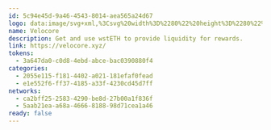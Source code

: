 ```yaml
---
id: 5c94e45d-9a46-4543-8014-aea565a24d67
logo: data:image/svg+xml,%3Csvg%20width%3D%2280%22%20height%3D%2280%22%20viewBox%3D%220%200%2080%2080%22%20fill%3D%22none%22%20xmlns%3D%22http%3A%2F%2Fwww.w3.org%2F2000%2Fsvg%22%3E%0A%3Cg%20clip-path%3D%22url(%23clip0_4503_4174)%22%3E%0A%3Cg%20opacity%3D%220.9%22%20filter%3D%22url(%23filter0_f_4503_4174)%22%3E%0A%3Cpath%20d%3D%22M43.1916%2052.8162C42.1496%2052.8162%2041.1309%2053.1223%2040.2646%2053.6962C39.398%2054.2702%2038.7229%2055.086%2038.3241%2056.0404C37.9252%2056.9947%2037.8208%2058.0449%2038.0242%2059.0581C38.2275%2060.0712%2038.7293%2061.0019%2039.4661%2061.7323C40.2029%2062.4628%2041.1418%2062.9602%2042.1637%2063.1618C43.1859%2063.3633%2044.2451%2063.2599%2045.208%2062.8646C46.1707%2062.4693%2046.9935%2061.7998%2047.5725%2060.9409C48.1514%2060.0817%2048.4603%2059.072%2048.4603%2058.0392C48.4603%2056.6538%2047.9054%2055.3254%2046.9171%2054.3459C45.9292%2053.3664%2044.5891%2052.8162%2043.1916%2052.8162Z%22%20fill%3D%22%23FF4400%22%2F%3E%0A%3Cpath%20d%3D%22M62.7313%2031.6375C61.6894%2031.6375%2060.6706%2031.9438%2059.8041%2032.5176C58.9377%2033.0917%2058.2624%2033.9073%2057.8638%2034.8619C57.465%2035.8162%2057.3606%2036.8663%2057.5639%2037.8794C57.7672%2038.8927%2058.2691%2039.8232%2059.0058%2040.5538C59.7426%2041.2843%2060.6814%2041.7817%2061.7036%2041.9832C62.7255%2042.1848%2063.7848%2042.0814%2064.7477%2041.6861C65.7105%2041.2908%2066.5333%2040.6213%2067.1122%2039.7624C67.6911%2038.9032%2068%2037.8935%2068%2036.8605C68%2035.4753%2067.4451%2034.1467%2066.4568%2033.1672C65.4689%2032.1879%2064.1288%2031.6375%2062.7313%2031.6375Z%22%20fill%3D%22%23FF4400%22%2F%3E%0A%3Cpath%20d%3D%22M23.2686%2031.6375C22.2266%2031.6375%2021.2079%2031.9438%2020.3415%2032.5176C19.475%2033.0917%2018.7997%2033.9073%2018.401%2034.8619C18.0022%2035.8162%2017.8978%2036.8663%2018.1012%2037.8794C18.3044%2038.8927%2018.8063%2039.8232%2019.543%2040.5538C20.2799%2041.2843%2021.2187%2041.7817%2022.2408%2041.9832C23.2628%2042.1848%2024.3221%2042.0814%2025.2849%2041.6861C26.2477%2041.2908%2027.0705%2040.6213%2027.6494%2039.7624C28.2283%2038.9032%2028.5373%2037.8935%2028.5373%2036.8605C28.5373%2035.4753%2027.9823%2034.1467%2026.9941%2033.1672C26.0061%2032.1879%2024.666%2031.6375%2023.2686%2031.6375Z%22%20fill%3D%22%23FF4400%22%2F%3E%0A%3Cpath%20d%3D%22M43.1942%2019.8794C44.2365%2019.8816%2045.2565%2019.5769%2046.1242%2019.0043C46.9921%2018.4317%2047.6689%2017.6168%2048.0695%2016.6625C48.4699%2015.7083%2048.5757%2014.6578%2048.3735%2013.6439C48.1716%2012.6301%2047.6707%2011.6984%2046.9341%2010.9669C46.1977%2010.2354%2045.259%209.7369%2044.2365%209.53454C43.2143%209.33206%2042.1544%209.43493%2041.1909%209.82993C40.2278%2010.2249%2039.4041%2010.8943%2038.8248%2011.7535C38.2453%2012.6126%2037.936%2013.6229%2037.936%2014.6564C37.936%2016.0397%2038.4896%2017.3667%2039.4754%2018.3459C40.4613%2019.3251%2041.7985%2019.8766%2043.1942%2019.8794Z%22%20fill%3D%22%23FF4400%22%2F%3E%0A%3Cpath%20d%3D%22M55.1794%2043.6068C53.2945%2041.7267%2052.2367%2039.1837%2052.2367%2036.5331C52.2367%2033.8824%2053.2945%2031.3394%2055.1794%2029.4595C55.9142%2028.728%2056.4139%2027.7974%2056.6155%2026.7849C56.8172%2025.7719%2056.7117%2024.7229%2056.3121%2023.7697C55.9128%2022.8165%2055.2375%2022.0018%2054.3716%2021.4289C53.5056%2020.8558%2052.4877%2020.55%2051.4465%2020.55C50.4053%2020.55%2049.3875%2020.8558%2048.5216%2021.4289C47.6554%2022.0018%2046.9801%2022.8165%2046.5809%2023.7697C46.1815%2024.7229%2046.0759%2025.7719%2046.2775%2026.7849C46.479%2027.7974%2046.9789%2028.728%2047.7136%2029.4595C48.6603%2030.3893%2049.4119%2031.4961%2049.9249%2032.7157C50.4377%2033.9353%2050.7017%2035.2436%2050.7017%2036.5649C50.7017%2037.8861%2050.4377%2039.1943%2049.9249%2040.4138C49.4119%2041.6334%2048.6603%2042.7402%2047.7136%2043.6702C46.9789%2044.4014%2046.479%2045.3323%2046.2775%2046.3449C46.0759%2047.3576%2046.1815%2048.4066%2046.5809%2049.36C46.9801%2050.3133%2047.6554%2051.1277%2048.5216%2051.7006C49.3875%2052.2737%2050.4053%2052.5797%2051.4465%2052.5797C52.4877%2052.5797%2053.5056%2052.2737%2054.3716%2051.7006C55.2375%2051.1277%2055.9128%2050.3133%2056.3121%2049.36C56.7117%2048.4066%2056.8172%2047.3576%2056.6155%2046.3449C56.4139%2045.3323%2055.9142%2044.4014%2055.1794%2043.6702V43.6068Z%22%20fill%3D%22%23FF4400%22%2F%3E%0A%3Cpath%20d%3D%22M40.0132%2046.6519C40.0078%2045.2803%2039.4645%2043.9647%2038.4989%2042.9828C36.614%2041.1029%2035.5561%2038.5598%2035.5561%2035.9091C35.5561%2033.2584%2036.614%2030.7155%2038.4989%2028.8354C39.2337%2028.1042%2039.7332%2027.1734%2039.935%2026.1607C40.1365%2025.1482%2040.031%2024.099%2039.6316%2023.1458C39.2323%2022.1925%2038.5568%2021.378%2037.6909%2020.805C36.8249%2020.232%2035.8071%2019.926%2034.7659%2019.926C33.7247%2019.926%2032.707%2020.232%2031.8409%2020.805C30.975%2021.378%2030.2996%2022.1925%2029.9002%2023.1458C29.5009%2024.099%2029.3953%2025.1482%2029.5969%2026.1607C29.7986%2027.1734%2030.2983%2028.1042%2031.0329%2028.8354C31.9781%2029.7654%2032.7284%2030.8714%2033.2403%2032.09C33.7522%2033.3086%2034.0158%2034.6156%2034.0158%2035.9356C34.0158%2037.2557%2033.7522%2038.5627%2033.2403%2039.7813C32.7284%2040.9999%2031.9781%2042.1059%2031.0329%2043.0357C30.4264%2043.6465%2029.9807%2044.3958%2029.7353%2045.2177C29.4899%2046.0394%2029.4522%2046.9083%2029.6256%2047.7481C29.799%2048.5878%2030.1781%2049.3722%2030.7296%2050.0323C31.2812%2050.6925%2031.9879%2051.2076%2032.7879%2051.5329C33.5878%2051.8582%2034.4561%2051.9835%2035.3162%2051.8974C36.1763%2051.8111%2037.0021%2051.5167%2037.7201%2051.0396C38.4384%2050.5625%2039.0273%2049.9176%2039.4345%2049.1615C39.8419%2048.4055%2040.0554%2047.5618%2040.056%2046.7048L40.0132%2046.6519Z%22%20fill%3D%22%23FF4400%22%2F%3E%0A%3C%2Fg%3E%0A%3Cpath%20d%3D%22M40.1916%2056.3828C39.1496%2056.3828%2038.1309%2056.689%2037.2646%2057.2628C36.398%2057.8369%2035.7229%2058.6527%2035.3241%2059.607C34.9252%2060.5614%2034.8208%2061.6115%2035.0242%2062.6248C35.2275%2063.6379%2035.7293%2064.5686%2036.4661%2065.2989C37.2029%2066.0295%2038.1418%2066.5268%2039.1637%2066.7284C40.1859%2066.93%2041.2451%2066.8266%2042.208%2066.4312C43.1707%2066.0359%2043.9935%2065.3665%2044.5725%2064.5075C45.1514%2063.6484%2045.4603%2062.6386%2045.4603%2061.6059C45.4603%2060.2205%2044.9054%2058.8921%2043.9171%2057.9126C42.9292%2056.9331%2041.5891%2056.3828%2040.1916%2056.3828Z%22%20fill%3D%22%23FF4400%22%2F%3E%0A%3Cpath%20d%3D%22M59.7313%2035.2041C58.6894%2035.2041%2057.6706%2035.5104%2056.8041%2036.0843C55.9377%2036.6583%2055.2624%2037.474%2054.8638%2038.4285C54.465%2039.3828%2054.3606%2040.433%2054.5639%2041.4461C54.7672%2042.4593%2055.2691%2043.3899%2056.0058%2044.1204C56.7426%2044.851%2057.6814%2045.3483%2058.7036%2045.5499C59.7255%2045.7515%2060.7848%2045.648%2061.7477%2045.2527C62.7105%2044.8574%2063.5333%2044.1879%2064.1122%2043.329C64.6911%2042.4699%2065%2041.4601%2065%2040.4271C65%2039.042%2064.4451%2037.7134%2063.4568%2036.7339C62.4689%2035.7545%2061.1288%2035.2041%2059.7313%2035.2041Z%22%20fill%3D%22%23FF4400%22%2F%3E%0A%3Cpath%20d%3D%22M20.2686%2035.2041C19.2266%2035.2041%2018.2079%2035.5104%2017.3415%2036.0843C16.475%2036.6583%2015.7997%2037.474%2015.401%2038.4285C15.0022%2039.3828%2014.8978%2040.433%2015.1012%2041.4461C15.3044%2042.4593%2015.8063%2043.3899%2016.543%2044.1204C17.2799%2044.851%2018.2187%2045.3483%2019.2408%2045.5499C20.2628%2045.7515%2021.3221%2045.648%2022.2849%2045.2527C23.2477%2044.8574%2024.0705%2044.1879%2024.6494%2043.329C25.2283%2042.4699%2025.5373%2041.4601%2025.5373%2040.4271C25.5373%2039.042%2024.9823%2037.7134%2023.9941%2036.7339C23.0061%2035.7545%2021.666%2035.2041%2020.2686%2035.2041Z%22%20fill%3D%22%23FF4400%22%2F%3E%0A%3Cpath%20d%3D%22M40.1942%2023.4461C41.2365%2023.4482%2042.2565%2023.1436%2043.1242%2022.571C43.9921%2021.9984%2044.6689%2021.1834%2045.0695%2020.2292C45.4699%2019.2749%2045.5757%2018.2244%2045.3735%2017.2106C45.1716%2016.1967%2044.6707%2015.265%2043.9341%2014.5335C43.1977%2013.8021%2042.259%2013.3035%2041.2365%2013.1012C40.2143%2012.8987%2039.1544%2013.0016%2038.1909%2013.3966C37.2278%2013.7916%2036.4041%2014.461%2035.8248%2015.3201C35.2453%2016.1793%2034.936%2017.1895%2034.936%2018.223C34.936%2019.6064%2035.4896%2020.9333%2036.4754%2021.9126C37.4613%2022.8918%2038.7985%2023.4433%2040.1942%2023.4461Z%22%20fill%3D%22%23FF4400%22%2F%3E%0A%3Cpath%20d%3D%22M52.1794%2047.1734C50.2945%2045.2933%2049.2367%2042.7504%2049.2367%2040.0997C49.2367%2037.449%2050.2945%2034.9061%2052.1794%2033.0262C52.9142%2032.2946%2053.4139%2031.3641%2053.6155%2030.3515C53.8172%2029.3386%2053.7117%2028.2896%2053.3121%2027.3363C52.9128%2026.3831%2052.2375%2025.5685%2051.3716%2024.9955C50.5056%2024.4225%2049.4877%2024.1167%2048.4465%2024.1167C47.4053%2024.1167%2046.3875%2024.4225%2045.5216%2024.9955C44.6554%2025.5685%2043.9801%2026.3831%2043.5809%2027.3363C43.1815%2028.2896%2043.0759%2029.3386%2043.2775%2030.3515C43.479%2031.3641%2043.9789%2032.2946%2044.7136%2033.0262C45.6603%2033.956%2046.4119%2035.0628%2046.9249%2036.2824C47.4377%2037.5019%2047.7017%2038.8103%2047.7017%2040.1315C47.7017%2041.4528%2047.4377%2042.7609%2046.9249%2043.9805C46.4119%2045.2001%2045.6603%2046.3068%2044.7136%2047.2368C43.9789%2047.968%2043.479%2048.899%2043.2775%2049.9115C43.0759%2050.9242%2043.1815%2051.9733%2043.5809%2052.9267C43.9801%2053.8799%2044.6554%2054.6944%2045.5216%2055.2673C46.3875%2055.8404%2047.4053%2056.1464%2048.4465%2056.1464C49.4877%2056.1464%2050.5056%2055.8404%2051.3716%2055.2673C52.2375%2054.6944%2052.9128%2053.8799%2053.3121%2052.9267C53.7117%2051.9733%2053.8172%2050.9242%2053.6155%2049.9115C53.4139%2048.899%2052.9142%2047.968%2052.1794%2047.2368V47.1734Z%22%20fill%3D%22%23FF4400%22%2F%3E%0A%3Cpath%20d%3D%22M37.0132%2050.2185C37.0078%2048.8469%2036.4645%2047.5314%2035.4989%2046.5495C33.614%2044.6696%2032.5561%2042.1264%2032.5561%2039.4757C32.5561%2036.8251%2033.614%2034.2821%2035.4989%2032.402C36.2337%2031.6709%2036.7332%2030.7401%2036.935%2029.7274C37.1365%2028.7148%2037.031%2027.6656%2036.6316%2026.7124C36.2323%2025.7591%2035.5568%2024.9447%2034.6909%2024.3716C33.8249%2023.7986%2032.8071%2023.4927%2031.7659%2023.4927C30.7247%2023.4927%2029.707%2023.7986%2028.8409%2024.3716C27.975%2024.9447%2027.2996%2025.7591%2026.9002%2026.7124C26.5009%2027.6656%2026.3953%2028.7148%2026.5969%2029.7274C26.7986%2030.7401%2027.2983%2031.6709%2028.0329%2032.402C28.9781%2033.332%2029.7284%2034.438%2030.2403%2035.6566C30.7522%2036.8752%2031.0158%2038.1822%2031.0158%2039.5023C31.0158%2040.8223%2030.7522%2042.1293%2030.2403%2043.3479C29.7284%2044.5665%2028.9781%2045.6725%2028.0329%2046.6023C27.4264%2047.2131%2026.9807%2047.9624%2026.7353%2048.7843C26.4899%2049.606%2026.4522%2050.4749%2026.6256%2051.3148C26.799%2052.1544%2027.1781%2052.9388%2027.7296%2053.599C28.2812%2054.2591%2028.9879%2054.7743%2029.7879%2055.0995C30.5878%2055.4248%2031.4561%2055.5501%2032.3162%2055.464C33.1763%2055.3778%2034.0021%2055.0833%2034.7201%2054.6063C35.4384%2054.1292%2036.0273%2053.4842%2036.4345%2052.7281C36.8419%2051.9722%2037.0554%2051.1284%2037.056%2050.2714L37.0132%2050.2185Z%22%20fill%3D%22%23FF4400%22%2F%3E%0A%3C%2Fg%3E%0A%3Cdefs%3E%0A%3Cfilter%20id%3D%22filter0_f_4503_4174%22%20x%3D%222.99988%22%20y%3D%22-5.56665%22%20width%3D%2280.0001%22%20height%3D%2283.8289%22%20filterUnits%3D%22userSpaceOnUse%22%20color-interpolation-filters%3D%22sRGB%22%3E%0A%3CfeFlood%20flood-opacity%3D%220%22%20result%3D%22BackgroundImageFix%22%2F%3E%0A%3CfeBlend%20mode%3D%22normal%22%20in%3D%22SourceGraphic%22%20in2%3D%22BackgroundImageFix%22%20result%3D%22shape%22%2F%3E%0A%3CfeGaussianBlur%20stdDeviation%3D%227.5%22%20result%3D%22effect1_foregroundBlur_4503_4174%22%2F%3E%0A%3C%2Ffilter%3E%0A%3CclipPath%20id%3D%22clip0_4503_4174%22%3E%0A%3Crect%20width%3D%2280.0037%22%20height%3D%2280%22%20fill%3D%22white%22%2F%3E%0A%3C%2FclipPath%3E%0A%3C%2Fdefs%3E%0A%3C%2Fsvg%3E%0A
name: Velocore
description: Get and use wstETH to provide liquidity for rewards.
link: https://velocore.xyz/
tokens:
  - 3a647da0-c0d8-4ebd-abce-bac0390880f4
categories:
  - 2055e115-f181-4402-a021-181efaf0fead
  - e1e552f6-ff37-4185-a33f-4230cd45d7ff
networks:
  - ca2bff25-2583-4290-be8d-27b00a1f836f
  - 5aab21ea-a68a-4666-8188-98d71cea1a46
ready: false
---
```

